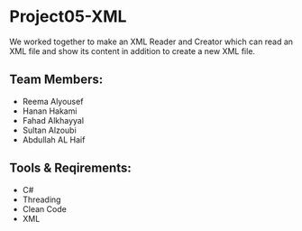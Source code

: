 # Project05-XML

We worked together to make an XML Reader and Creator which can read an XML file and show its content in addition to create a new XML file.

## Team Members:

* Reema Alyousef
* Hanan Hakami
* Fahad Alkhayyal
* Sultan Alzoubi
* Abdullah AL Haif


## Tools & Reqirements:
- C#
- Threading
- Clean Code
- XML